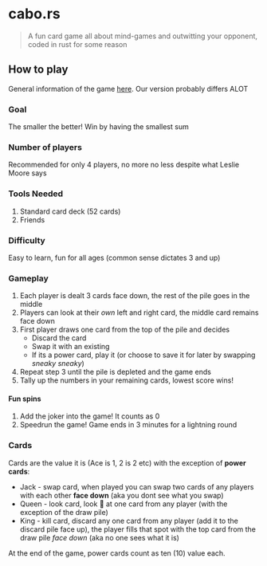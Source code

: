 # cabo.rs
> A fun card game all about mind-games and outwitting your opponent, coded in rust for some reason

## How to play
General information of the game [here](https://en.wikipedia.org/wiki/Cabo_(game)). Our version probably differs ALOT

### Goal
The smaller the better! Win by having the smallest sum

### Number of players
Recommended for only 4 players, no more no less despite what Leslie Moore says

### Tools Needed
1. Standard card deck (52 cards)
2. Friends

### Difficulty
Easy to learn, fun for all ages (common sense dictates 3 and up)

### Gameplay
1. Each player is dealt 3 cards face down, the rest of the pile goes in the middle
2. Players can look at their *own* left and right card, the middle card remains face down
3. First player draws one card from the top of the pile and decides
    - Discard the card
    - Swap it with an existing
    - If its a power card, play it (or choose to save it for later by swapping *sneaky sneaky*)
4. Repeat step 3 until the pile is depleted and the game ends
5. Tally up the numbers in your remaining cards, lowest score wins!

#### Fun spins
1. Add the joker into the game! It counts as 0
2. Speedrun the game! Game ends in 3 minutes for a lightning round

### Cards
Cards are the value it is (Ace is 1, 2 is 2 etc) with the exception of **power cards**:
- Jack - swap card, when played you can swap two cards of any players with each other **face down** (aka you dont see what you swap)
- Queen - look card, look :eyes: at one card from any player (with the exception of the draw pile)
- King - kill card, discard any one card from any player (add it to the discard pile face up), the player fills that spot with the top card from the draw pile *face down* (aka no one sees what it is)

At the end of the game, power cards count as ten (10) value each.
